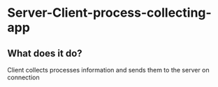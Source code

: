 # Server-Client-process-collecting-app

## What does it do?
Client collects processes information and sends them to the server on connection
